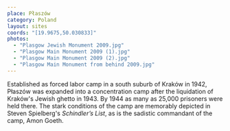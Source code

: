 ```yaml
---
place: Płaszów
category: Poland
layout: sites
coords: "[19.9675,50.030833]"
photos:
  - "Plasgow Jewish Monument 2009.jpg"
  - "Plasgow Main Monument 2009 (1).jpg"
  - "Plasgow Main Monument 2009 (2).jpg"
  - "Plasgow Main Monument from behind 2009.jpg"
---
```

Established as forced labor camp in a south suburb of Kraków in 1942, Płaszów was expanded into a concentration camp after the liquidation of Kraków's Jewish ghetto in 1943. By 1944 as many as 25,000 prisoners were held there. The stark conditions of the camp are memorably depicted in Steven Spielberg's *Schindler’s List*, as is the sadistic commandant of the camp, Amon Goeth.